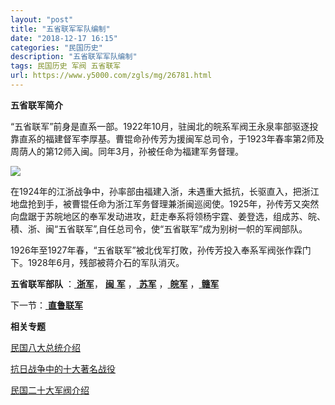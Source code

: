 ```yaml
---
layout: "post"
title: "五省联军军队编制"
date: "2018-12-17 16:15"
categories: "民国历史"
description: "五省联军军队编制"
tags: 民国历史 军阀 五省联军
url: https://www.y5000.com/zgls/mg/26781.html
---
```






**五省联军简介**

“五省联军”前身是直系一部。1922年10月，驻闽北的皖系军阀王永泉率部驱逐投靠直系的福建督军李厚基。曹锟命孙传芳为援闽军总司令，于1923年春率第2师及周荫人的第12师入闽。同年3月，孙被任命为福建军务督理。

![](https://img.y5000.com/uploads/allimg/171219/8-1G21Z91312629.jpg)

在1924年的江浙战争中，孙率部由福建入浙，未遇重大抵抗，长驱直入，把浙江地盘抢到手，被曹锟任命为浙江军务督理兼浙闽巡阅使。1925年，孙传芳又突然向盘踞于苏皖地区的奉军发动进攻，赶走奉系将领杨宇霆、姜登选，组成苏、皖、積、浙、闽“五省联军”,自任总司令，使“五省联军”成为别树一帜的军阀部队。

1926年至1927年春，“五省联军”被北伐军打敗，孙传芳投入奉系军阀张作霖门下。1928年6月，残部被蒋介石的军队消灭。

**五省联军部队** ：[ **浙军**](https://www.y5000.com/zgls/mg/26782.html)，
**[闽](https://www.y5000.com/zgls/mg/26783.html)**[
**军**](https://www.y5000.com/zgls/mg/26783.html) ，[
**苏军**](https://www.y5000.com/zgls/mg/26784.html) ，[
**皖军**](https://www.y5000.com/zgls/mg/26785.html) ，[
**赣军**](https://www.y5000.com/zgls/mg/26787.html)

下一节：[ **直鲁联军**](https://www.y5000.com/zgls/mg/26788.html)

**相关专题**

[ 民国八大总统介绍](https://www.y5000.com/zgls/mrzj/26536.html)

[抗日战争中的十大著名战役](https://www.y5000.com/zgls/mg/26671.html)

[民国二十大军阀介绍](https://www.y5000.com/zgls/mrzj/26565.html)

